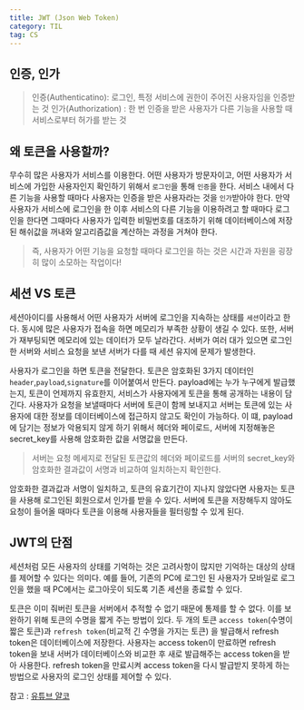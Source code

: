 ```yaml
---
title: JWT (Json Web Token)
category: TIL
tag: CS
---
```


## 인증, 인가

>인증(Authenticatino): 로그인, 특정 서비스에 권한이 주어진 사용자임을 인증받는 것
>인가(Authorization) : 한 번 인증을 받은 사용자가 다른 기능을 사용할 때 서비스로부터 허가를 받는 것

## 왜 토큰을 사용할까?

무수히 많은 사용자가 서비스를 이용한다. 어떤 사용자가 방문자이고, 어떤 사용자가 서비스에 가입한 사용자인지 확인하기 위해서 `로그인`을 통해 `인증`을 한다. 서비스 내에서 다른 기능을 사용할 때마다 사용자는 인증을 받은 사용자라는 것을 `인가`받아야 한다. 만약 사용자가 서비스에 로그인을 한 이후 서비스의 다른 기능을 이용하려고 할 때마다 로그인을 한다면 그때마다 사용자가 입력한 비밀번호를 대조하기 위해 데이터베이스에 저장된 해쉬값을 꺼내와 알고리즘값을 계산하는 과정을 거쳐야 한다. 

>즉, 사용자가 어떤 기능을 요청할 때마다 로그인을 하는 것은 시간과 자원을 굉장히 많이 소모하는 작업이다!

## 세션 VS 토큰

세션아이디를 사용해서 어떤 사용자가 서버에 로그인을 지속하는 상태를 `세션`이라고 한다. 동시에 많은 사용자가 접속을 하면 메모리가 부족한 상황이 생길 수 있다. 또한, 서버가 재부팅되면 메모리에 있는 데이터가 모두 날라간다. 서버가 여러 대가 있으면 로그인한 서버와 서비스 요청을 보낸 서버가 다를 때 세션 유지에 문제가 발생한다. 


사용자가 로그인을 하면 토큰을 전달한다. 토큰은 암호화된 3가지 데이터인 `header`,`payload`,`signature`를 이어붙여서 만든다. payload에는 누가 누구에게 발급했는지, 토큰이 언제까지 유효한지, 서비스가 사용자에게 토큰을 통해 공개하는 내용이 담긴다. 사용자가 요청을 보낼때마다 서버에 토큰이 함께 보내지고 서버는 토큰에 있는 사용자에 대한 정보를 데이터베이스에 접근하지 않고도 확인이 가능하다. 이 떄, payload에 담기는 정보가 악용되지 않게 하기 위해서 헤더와 페이로드, 서버에 지정해놓은 secret_key를 사용해 암호화한 값을 서명값을 만든다. 

>서버는 요청 메세지로 전달된 토큰값의 헤더와 페이로드를 서버의 secret_key와 암호화한 결과값이 서명과 비교하여 일치하는지 확인한다. 

암호화한 결과값과 서명이 일치하고, 토큰의 유효기간이 지나지 않았다면 사용자는 토큰을 사용해 로그인된 회원으로서 인가를 받을 수 있다. 서버에 토큰을 저장해두지 않아도 요청이 들어올 때마다 토큰을 이용해 사용자들을 필터링할 수 있게 된다.

## JWT의 단점
세션처럼 모든 사용자의 상태를 기억하는 것은 고려사항이 많지만 기억하는 대상의 상태를 제어할 수 있다는 의미다. 예를 들어, 기존의 PC에 로그인 된 사용자가 모바일로 로그인을 했을 때 PC에서는 로그아웃이 되도록 기존 세션을 종료할 수 있다. 

토큰은 이미 줘버린 토큰을 서버에서 추적할 수 없기 때문에 통제를 할 수 없다. 이를 보완하기 위해 토큰의 수명을 짧게 주는 방법이 있다. 두 개의 토큰 `access token`(수명이 짧은 토큰)과 `refresh token`(비교적 긴 수명을 가지는 토큰) 을 발급해서 refresh token은 데이터베이스에 저장한다. 사용자는 access token이 만료하면 refresh token을 보내 서버가 데이터베이스와 비교한 후 새로 발급해주는 access token을 받아 사용한다. refresh token을 만료시켜 access token을 다시 발급받지 못하게 하는 방법으로 사용자의 로그인 상태를 제어할 수 있다. 

참고 : [유튜브 얄코](https://youtu.be/1QiOXWEbqYQ)